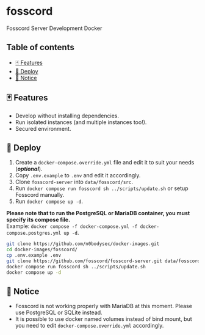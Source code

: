 # fosscord

Fosscord Server Development Docker

## Table of contents

- [🃏 Features](#-features)
- [🚀 Deploy](#-deploy)
- [📜 Notice](#-notice)

## 🃏 Features

- Develop without installing dependencies.
- Run isolated instances (and multiple instances too!).
- Secured environment.

## 🚀 Deploy

1. Create a `docker-compose.override.yml` file and edit it to suit your needs (***optional***).
2. Copy `.env.example` to `.env` and edit it accordingly.
3. Clone `fosscord-server` into `data/fosscord/src`.
5. Run `docker compose run fosscord sh ../scripts/update.sh` or setup Fosscord manually.
6. Run `docker compose up -d`.

**Please note that to run the PostgreSQL or MariaDB container, you must specify its compose file.**  
Example: `docker compose -f docker-compose.yml -f docker-compose.postgres.yml up -d`.

```sh
git clone https://github.com/n0bodysec/docker-images.git
cd docker-images/fosscord/
cp .env.example .env
git clone https://github.com/fosscord/fosscord-server.git data/fosscord/src/
docker compose run fosscord sh ../scripts/update.sh
docker compose up -d
```

## 📜 Notice

- Fosscord is not working properly with MariaDB at this moment. Please use PostgreSQL or SQLite instead.
- It is possible to use docker named volumes instead of bind mount, but you need to edit `docker-compose.override.yml` accordingly.

